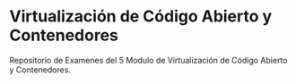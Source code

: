 # Virtualización de Código Abierto y Contenedores
Repositorio de Examenes del 5 Modulo de Virtualización de Código Abierto y Contenedores.
